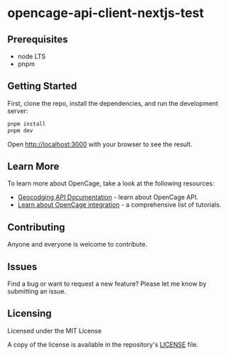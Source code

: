 # opencage-api-client-nextjs-test

## Prerequisites

- node LTS
- pnpm

## Getting Started

First, clone the repo, install the dependencies, and run the development server:

```bash
pnpm install
pnpm dev
```

Open [http://localhost:3000](http://localhost:3000) with your browser to see the result.

## Learn More

To learn more about OpenCage, take a look at the following resources:

- [Geocodging API Documentation](https://opencagedata.com/api) - learn about OpenCage API.
- [Learn about OpenCage integration](https://opencagedata.com/sdks) - a comprehensive list of tutorials.

## Contributing

Anyone and everyone is welcome to contribute.

## Issues

Find a bug or want to request a new feature? Please let me know by submitting an issue.

## Licensing

Licensed under the MIT License

A copy of the license is available in the repository's [LICENSE](LICENSE) file.
